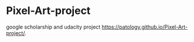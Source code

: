 # Pixel-Art-project
google scholarship and udacity project
 https://patology.github.io/Pixel-Art-project/.
